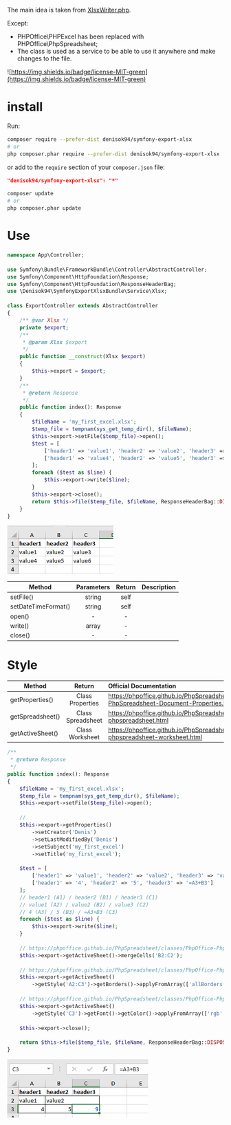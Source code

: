 The main idea is taken from [XlsxWriter.php](https://gist.github.com/kunicmarko20/e0292280344761efbc7ff376f7080fec). 

Except:
- PHPOffice\PHPExcel has been replaced with PHPOffice\PhpSpreadsheet;
- The class is used as a service to be able to use it anywhere and make changes to the file.

![https://img.shields.io/badge/license-MIT-green](https://img.shields.io/badge/license-MIT-green)

# install

Run:

```bash
composer require --prefer-dist denisok94/symfony-export-xlsx
# or
php composer.phar require --prefer-dist denisok94/symfony-export-xlsx
```

or add to the `require` section of your `composer.json` file:

```json
"denisok94/symfony-export-xlsx": "*"
```

```bash
composer update
# or
php composer.phar update
```

# Use

```php
namespace App\Controller;

use Symfony\Bundle\FrameworkBundle\Controller\AbstractController;
use Symfony\Component\HttpFoundation\Response;
use Symfony\Component\HttpFoundation\ResponseHeaderBag;
use \Denisok94\SymfonyExportXlsxBundle\Service\Xlsx;

class ExportController extends AbstractController
{
    /** @var Xlsx */
    private $export;
    /**
     * @param Xlsx $export
     */
    public function __construct(Xlsx $export)
    {
        $this->export = $export;
    }
    /**
     * @return Response
     */
    public function index(): Response
    {
        $fileName = 'my_first_excel.xlsx';
        $temp_file = tempnam(sys_get_temp_dir(), $fileName);
        $this->export->setFile($temp_file)->open();
        $test = [
            ['header1' => 'value1', 'header2' => 'value2', 'header3' => 'value3'],
            ['header1' => 'value4', 'header2' => 'value5', 'header3' => 'value6']
        ];
        foreach ($test as $line) {
            $this->export->write($line);
        }
        $this->export->close();
        return $this->file($temp_file, $fileName, ResponseHeaderBag::DISPOSITION_INLINE);
    }
}
```
![](doc/0000.PNG)

| Method | Parameters | Return | Description |
|----------------|:---------:|:---------:|:----------------|
| setFile() | string | self |  |
| setDateTimeFormat() | string | self |  |
| open() | - | - |  |
| write() | array | - |  |
| close() | - | - |  |


# Style

| Method | Return  | Official Documentation |
|----------------|:---------:|:----------------|
| getProperties() | Class Properties | https://phpoffice.github.io/PhpSpreadsheet/classes/PhpOffice-PhpSpreadsheet-Document-Properties.html |
| getSpreadsheet() | Class Spreadsheet | https://phpoffice.github.io/PhpSpreadsheet/namespaces/phpoffice-phpspreadsheet.html |
| getActiveSheet() | Class Worksheet | https://phpoffice.github.io/PhpSpreadsheet/namespaces/phpoffice-phpspreadsheet-worksheet.html |


```php
/**
 * @return Response
 */
public function index(): Response
{
    $fileName = 'my_first_excel.xlsx';
    $temp_file = tempnam(sys_get_temp_dir(), $fileName);
    $this->export->setFile($temp_file)->open();

    //
    $this->export->getProperties()
        ->setCreator('Denis')
        ->setLastModifiedBy('Denis')
        ->setSubject('my_first_excel')
        ->setTitle('my_first_excel');

    $test = [
        ['header1' => 'value1', 'header2' => 'value2', 'header3' => 'value3'],
        ['header1' => '4', 'header2' => '5', 'header3' => '=A3+B3']
    ];
    // header1 (A1) / header2 (B1) / header3 (C1) 
    // value1 (A2) / value2 (B2) / value3 (C2) 
    // 4 (A3) / 5 (B3) / =A3+B3 (C3) 
    foreach ($test as $line) {
        $this->export->write($line);
    }

    // https://phpoffice.github.io/PhpSpreadsheet/classes/PhpOffice-PhpSpreadsheet-Worksheet-Worksheet.html#method_mergeCells
    $this->export->getActiveSheet()->mergeCells('B2:C2');

    // https://phpoffice.github.io/PhpSpreadsheet/classes/PhpOffice-PhpSpreadsheet-Style-Borders.html
    $this->export->getActiveSheet()
        ->getStyle('A2:C3')->getBorders()->applyFromArray(['allBorders' => ['borderStyle' => 'thin', 'color' => ['rgb' => '000000']]]);

    // https://phpoffice.github.io/PhpSpreadsheet/classes/PhpOffice-PhpSpreadsheet-Style-Color.html
    $this->export->getActiveSheet()
        ->getStyle('C3')->getFont()->getColor()->applyFromArray(['rgb' => 'FF0000FF']);

    $this->export->close();

    return $this->file($temp_file, $fileName, ResponseHeaderBag::DISPOSITION_INLINE);
}
```

![](doc/0001.PNG)